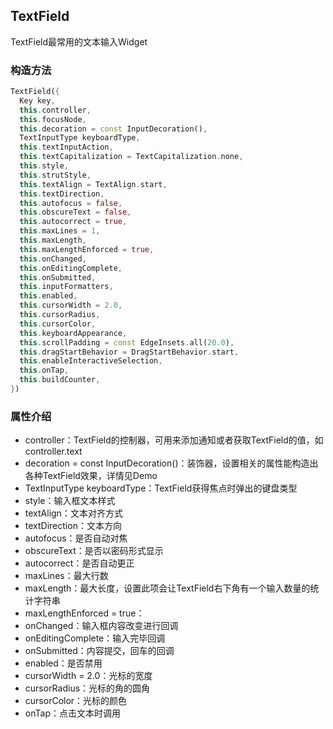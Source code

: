 ## **TextField**

>
TextField最常用的文本输入Widget


### 构造方法
``` dart
TextField({
  Key key,
  this.controller,
  this.focusNode,
  this.decoration = const InputDecoration(),
  TextInputType keyboardType,
  this.textInputAction,
  this.textCapitalization = TextCapitalization.none,
  this.style,
  this.strutStyle,
  this.textAlign = TextAlign.start,
  this.textDirection,
  this.autofocus = false,
  this.obscureText = false,
  this.autocorrect = true,
  this.maxLines = 1,
  this.maxLength,
  this.maxLengthEnforced = true,
  this.onChanged,
  this.onEditingComplete,
  this.onSubmitted,
  this.inputFormatters,
  this.enabled,
  this.cursorWidth = 2.0,
  this.cursorRadius,
  this.cursorColor,
  this.keyboardAppearance,
  this.scrollPadding = const EdgeInsets.all(20.0),
  this.dragStartBehavior = DragStartBehavior.start,
  this.enableInteractiveSelection,
  this.onTap,
  this.buildCounter,
})
```

### 属性介绍
* controller：TextField的控制器，可用来添加通知或者获取TextField的值，如controller.text
* decoration = const InputDecoration()：装饰器，设置相关的属性能构造出各种TextField效果，详情见Demo
* TextInputType keyboardType：TextField获得焦点时弹出的键盘类型
* style：输入框文本样式
* textAlign：文本对齐方式
* textDirection：文本方向
* autofocus：是否自动对焦
* obscureText：是否以密码形式显示
* autocorrect：是否自动更正
* maxLines：最大行数
* maxLength：最大长度，设置此项会让TextField右下角有一个输入数量的统计字符串
* maxLengthEnforced = true：
* onChanged：输入框内容改变进行回调
* onEditingComplete：输入完毕回调
* onSubmitted：内容提交，回车的回调
* enabled：是否禁用
* cursorWidth = 2.0：光标的宽度
* cursorRadius：光标的角的圆角
* cursorColor：光标的颜色
* onTap：点击文本时调用